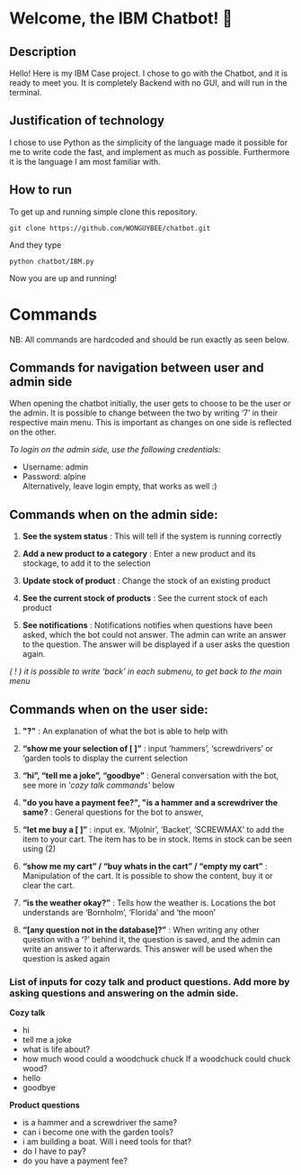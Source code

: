 # Welcome, the IBM Chatbot! 🚀

## Description
Hello!
Here is my IBM Case project. I chose to go with the Chatbot, and it is ready to meet you. It is completely Backend with no GUI, and will run in the terminal.

## Justification of technology
I chose to use Python as the simplicity of the language made it possible for me to write code the fast, and implement as much as possible. Furthermore it is the language I am most familiar with.

## How to run
To get up and running simple clone this repository. 

```
git clone https://github.com/WONGUYBEE/chatbot.git
```

And they type 
```
python chatbot/IBM.py
```

Now you are up and running!


# Commands
NB: All commands are hardcoded and should be run exactly as seen below.

## Commands for navigation between user and admin side
When opening the chatbot initially, the user gets to choose to be the user or the admin.
It is possible to change between the two by writing ‘7’ in their respective main menu. This is important as changes on one side is reflected on the other.

*To login on the admin side, use the following credentials:*
- Username: admin
- Password: alpine<br/> Alternatively, leave login empty, that works as well :)

## Commands when on the admin side:


1. **See the system status** : This will tell if the system is running correctly

2. **Add a new product to a category** : Enter a new product and its stockage, to add it to the selection

3. **Update stock of product** : Change the stock of an existing product

4. **See the current stock of products** : See the current stock of each product

5. **See notifications** : Notifications notifies when questions have been asked, which the bot could not answer. The admin can write an answer to the question. The answer will be displayed if a user asks the question again.

*( ! ) it is possible to write ‘back’ in each submenu, to get back to the main menu*

## Commands when on the user side:

1. **"?"** : An explanation of what the bot is able to help with

2. **“show me your selection of [ ]”** : input ‘hammers’, ‘screwdrivers’ or ‘garden tools to display the current selection

3. **“hi”, “tell me a joke”, “goodbye”** : General conversation with the bot, see more in *'cozy talk commands'* below

4. **"do you have a payment fee?", "is a hammer and a screwdriver the same?**  : General questions for the bot to answer,

5. **“let me buy a [ ]”** : input ex. ‘Mjolnir’, ‘Backet’, ‘SCREWMAX’ to add the item to your cart. The item has to be in stock. Items in stock can be seen using (2)
	
6. **“show me my cart” / “buy whats in the cart” / “empty my cart”** : Manipulation of the cart. It is possible to show the content, buy it or clear the cart.

7. **“is the weather okay?”** : Tells how the weather is. Locations the bot understands are ‘Bornholm’, ‘Florida’ and ‘the moon’

8. **“[any question not in the database]?”** : When writing any other question with a ‘?’ behind it, the question is saved, and the admin can write an answer to it afterwards. This answer will be used when the question is asked again






 ### List of inputs for cozy talk and product questions. Add more by asking questions and answering on the admin side.
**Cozy talk**
- hi
- tell me a joke
- what is life about?
- how much wood could a woodchuck chuck If a woodchuck could chuck wood?
- hello
- goodbye

**Product questions**
- is a hammer and a screwdriver the same?
- can i become one with the garden tools?
- i am building a boat. Will i need tools for that?
- do I have to pay?
- do you have a payment fee?
